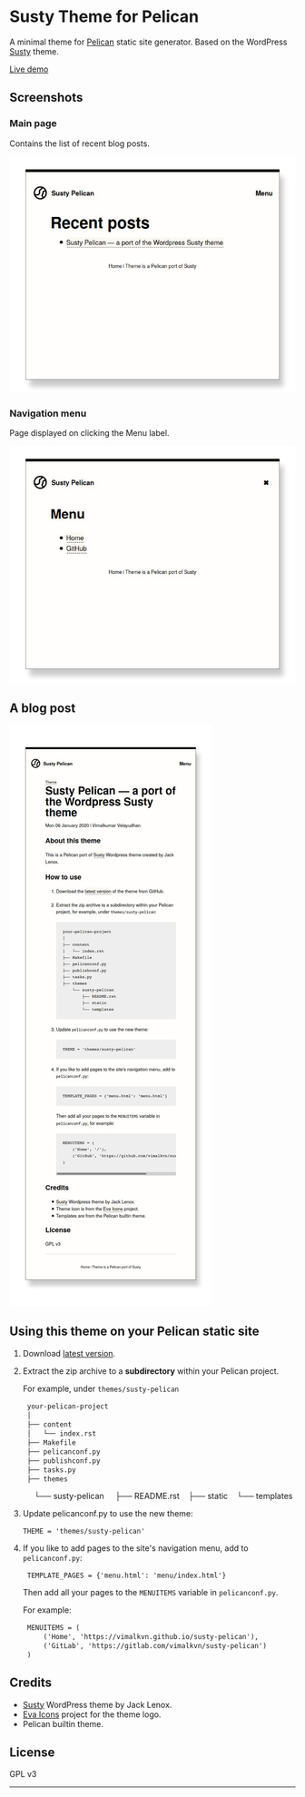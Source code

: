 # Susty Theme for Pelican

A minimal theme for [Pelican][1] static site generator.
Based on the WordPress [Susty][2] theme.

[Live demo][3]

## Screenshots

### Main page

Contains the list of recent blog posts.

![Main page](images/main_page.jpg)

### Navigation menu

Page displayed on clicking the Menu label.

![Menu page](images/menu_page.jpg)

## A blog post

![Blog post](images/blog_post.jpg)

## Using this theme on your Pelican static site

1. Download [latest version][4].
2. Extract the zip archive to a **subdirectory**
   within your Pelican project.

   For example, under ``themes/susty-pelican``

        your-pelican-project
        │
        ├── content
        │   └── index.rst
        ├── Makefile
        ├── pelicanconf.py
        ├── publishconf.py
        ├── tasks.py
        ├── themes
            └── susty-pelican
                ├── README.rst
                ├── static
                └── templates

3. Update pelicanconf.py to use the new theme:

       THEME = 'themes/susty-pelican'

4. If you like to add pages to the site's navigation menu, add  to
   `pelicanconf.py`:

        TEMPLATE_PAGES = {'menu.html': 'menu/index.html'}

   Then add all your pages to the `MENUITEMS` variable in
   `pelicanconf.py`.

   For example:

        MENUITEMS = (
            ('Home', 'https://vimalkvn.github.io/susty-pelican'),
            ('GitLab', 'https://gitlab.com/vimalkvn/susty-pelican')
        )

## Credits

* [Susty][2] WordPress theme by Jack Lenox.
* [Eva Icons][5] project for the theme logo.
* Pelican builtin theme.

License
-------
GPL v3

---

[1]: https://github.com/getpelican/pelican
[2]: https://github.com/jacklenox/susty
[3]: https://vimalkvn.github.io/susty-pelican
[4]: https://gitlab.com/vimalkvn/susty-pelican
[5]: https://github.com/akveo/eva-icons
